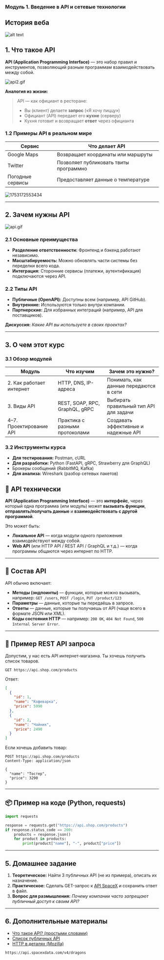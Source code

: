 ### **Модуль 1. Введение в API и сетевые технологии**


## История веба

![alt text](image.png)



## 1. Что такое API

**API (Application Programming Interface)** — это набор правил и инструментов, позволяющий разным программам взаимодействовать между собой.

![api2.gif](image\api2.gif)

**Аналогия из жизни:**

> API — как официант в ресторане:
>
> - Вы (клиент) делаете **запрос** («Я хочу пиццу»)
> - Официант (API) передает его **кухне** (серверу)
> - Кухня готовит и возвращает **ответ** через официанта

### **1.2 Примеры API в реальном мире**

| **Сервис**          | **Что делает API**                                         |
| ------------------------------- | ------------------------------------------------------------------------- |
| Google Maps                     | Возвращает координаты или маршруты         |
| Twitter                         | Позволяет публиковать твиты программно |
| Погодные сервисы | Предоставляет данные о температуре         |

![1753172553434](image/1753172553434.png)

---

## **2. Зачем нужны API**

![api.gif](image\api.gif)

### **2.1 Основные преимущества**

- **Разделение ответственности:** Фронтенд и бэкенд работают независимо.
- **Масштабируемость:** Можно обновлять части системы без переделки всего кода.
- **Интеграция:**
  Сторонние сервисы (платежи, аутентификация) подключаются через API.

### **2.2 Типы API**

- **Публичные (OpenAPI):** Доступны всем (например, API GitHub).
- **Внутренние:** Используются только внутри компании.
- **Партнерские:** Для избранных интеграций (например, API для поставщиков).

**Дискуссия:**
*Какие API вы используете в своих проектах?*

---

## **3. О чем этот курс**

### **3.1 Обзор модулей**

| **Модуль**                      | **Что изучим**                             | **Зачем это нужно?**                                |
| ------------------------------------------- | --------------------------------------------------------- | ---------------------------------------------------------------------- |
| 2. Как работает интернет | HTTP, DNS, IP-адреса                                | Понимать, как данные передаются в сети |
| 3. Виды API                             | REST, SOAP, RPC, GraphQL, gRPC                            | Выбирать правильный тип API для задачи   |
| 4–7. Проектирование API      | Практика с разными протоколами | Создавать эффективные и надежные API      |

### **3.2 Инструменты курса**

- **Для тестирования:** Postman, cURL
- **Для разработки:** Python (FastAPI, gRPC, Strawberry для GraphQL)
- Брокеры сообщений (RabbitMQ, Kafka)
- **Для анализа:** Wireshark (разбор сетевых пакетов)

## 🧠 API технически

**API (Application Programming Interface)** — это **интерфейс**, через который одна программа (или модуль) может **вызывать функции**, **отправлять/получать данные** и **взаимодействовать с другой программой**.

Это может быть:

* **Локальное API** — когда модули одного приложения взаимодействуют между собой.
* **Web API** (или HTTP API / REST API / GraphQL и т.д.) — когда программы общаются через интернет по HTTP.

---

## 🧩 Состав API

API обычно включает:

* **Методы (эндпоинты)** — функции, которые можно вызывать, например:
  `GET /users`, `POST /login`, `PUT /product/123`
* **Параметры** — данные, которые ты передаёшь в запросе.
* **Ответы** — данные, которые ты получаешь от API (чаще всего в формате JSON или XML).
* **Коды состояния HTTP** — например:
  `200 OK`, `404 Not Found`, `500 Internal Server Error`.

---

## 🔁 Пример REST API запроса

Допустим, у нас есть API интернет-магазина.
Ты хочешь получить список товаров.

```http
GET https://api.shop.com/products
```

Ответ:

```json
[
  {
    "id": 1,
    "name": "Кофеварка",
    "price": 5990
  },
  {
    "id": 2,
    "name": "Чайник",
    "price": 2490
  }
]
```

Если хочешь добавить товар:

```http
POST https://api.shop.com/products
Content-Type: application/json

{
  "name": "Тостер",
  "price": 3290
}
```

---

## 📦 Пример на коде (Python, requests)

```python
import requests

response = requests.get("https://api.shop.com/products")
if response.status_code == 200:
    products = response.json()
    for product in products:
        print(product["name"], "-", product["price"])
```

---

## **5. Домашнее задание**

1. **Теоретическое:** Найти 3 публичных API (не из примера), описать их назначение.
2. **Практическое:** Сделать GET-запрос к [API SpaceX](https://docs.spacexdata.com/) и сохранить ответ в файл.
3. **Вопрос для размышления:**
   *Почему компании часто запрещают публичный доступ к своим API?*

---

## **6. Дополнительные материалы**

- [Что такое API? (простыми словами)](https://habr.com/ru/companies/ruvds/articles/464949/)
- [Список публичных API](https://github.com/public-apis/public-apis)
- [HTTP в деталях (Mozilla)](https://developer.mozilla.org/ru/docs/Web/HTTP)

```
https://api.spacexdata.com/v4/dragons

```
